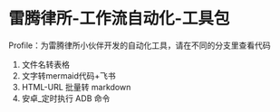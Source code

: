# 雷腾律所-工作流自动化-工具包
Profile：为雷腾律所小伙伴开发的自动化工具，请在不同的分支里查看代码
1. 文件名转表格
2. 文字转mermaid代码+飞书
3. HTML-URL 批量转 markdown
4. 安卓_定时执行 ADB 命令

